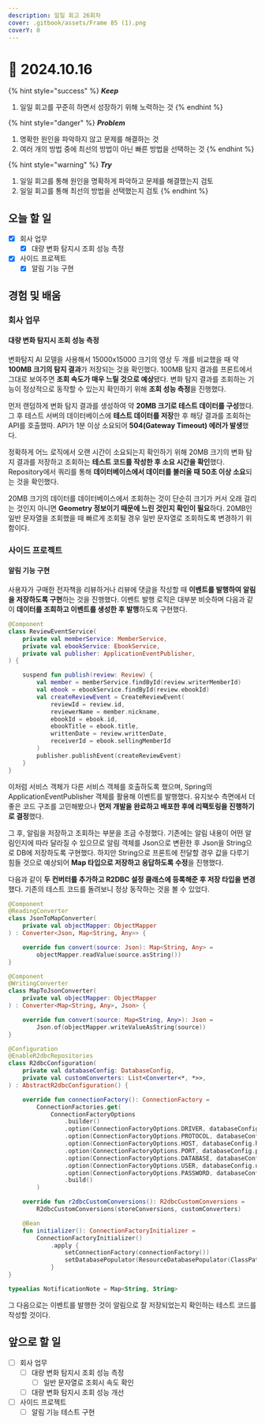 ```yaml
---
description: 일일 회고 26회차
cover: .gitbook/assets/Frame 85 (1).png
coverY: 0
---
```


# 🙂 2024.10.16

{% hint style="success" %}
_**Keep**_

1. 일일 회고를 꾸준히 하면서 성장하기 위해 노력하는 것
{% endhint %}

{% hint style="danger" %}
_**Problem**_

1. 명확한 원인을 파악하지 않고 문제를 해결하는 것
2. 여러 개의 방법 중에 최선의 방법이 아닌 빠른 방법을 선택하는 것
{% endhint %}

{% hint style="warning" %}
_**Try**_

1. 일일 회고를 통해 원인을 명확하게 파악하고 문제를 해결했는지 검토
2. 일일 회고를 통해 최선의 방법을 선택했는지 검토
{% endhint %}

## 오늘 할 일

* [x] 회사 업무
  * [x] 대량 변화 탐지시 조회 성능 측정
* [x] 사이드 프로젝트
  * [x] 알림 기능 구현

## 경험 및 배움

### 회사 업무

#### 대량 변화 탐지시 조회 성능 측정

변화탐지 AI 모델을 사용해서 15000x15000 크기의 영상 두 개를 비교했을 때 약 **100MB 크기의 탐지 결과**가 저장되는 것을 확인했다. 100MB 탐지 결과를 프론트에서 그대로 보여주면 **조회 속도가 매우 느릴 것으로 예상**됐다. 변화 탐지 결과를 조회하는 기능이 정상적으로 동작할 수 있는지 확인하기 위해 **조회 성능 측정**을 진행했다.

먼저 랜덤하게 변화 탐지 결과를 생성하여 약 **20MB 크기로 테스트 데이터를 구성**했다. 그 후 테스트 서버의 데이터베이스에 **테스트 데이터를 저장**한 후 해당 결과를 조회하는 API를 호출했따. API가 1분 이상 소요되어 **504(Gateway Timeout) 에러가 발생**했다.

정확하게 어느 로직에서 오랜 시간이 소요되는지 확인하기 위해 20MB 크기의 변화 탐지 결과를 저장하고 조회하는 **테스트 코드를 작성한 후 소요 시간을 확인**했다. Repository에서 쿼리를 통해 **데이터베이스에서 데이터를 불러올 때 50초 이상 소요**되는 것을 확인했다.&#x20;

20MB 크기의 데이터를 데이터베이스에서 조회하는 것이 단순히 크기가 커서 오래 걸리는 것인지 아니면 **Geometry 정보이기 때문에 느린 것인지 확인이 필요**하다. 20MB인 일반 문자열을 조회했을 때 빠르게 조회될 경우 일반 문자열로 조회하도록 변경하기 위함이다.



### 사이드 프로젝트

#### 알림 기능 구현

사용자가 구매한 전자책을 리뷰하거나 리뷰에 댓글을 작성할 때 **이벤트를 발행하여 알림을 저장하도록 구현**하는 것을 진행했다. 이벤트 발행 로직은 대부분 비슷하며 다음과 같이 **데이터를 조회하고 이벤트를 생성한 후 발행**하도록 구현했다.

```kotlin
@Component
class ReviewEventService(
    private val memberService: MemberService,
    private val ebookService: EbookService,
    private val publisher: ApplicationEventPublisher,
) {

    suspend fun publish(review: Review) {
        val member = memberService.findById(review.writerMemberId)
        val ebook = ebookService.findById(review.ebookId)
        val createReviewEvent = CreateReviewEvent(
            reviewId = review.id,
            reviewerName = member.nickname,
            ebookId = ebook.id,
            ebookTitle = ebook.title,
            writtenDate = review.writtenDate,
            receiverId = ebook.sellingMemberId
        )
        publisher.publishEvent(createReviewEvent)
    }
}
```

이처럼 서비스 객체가 다른 서비스 객체를 호출하도록 했으며, Spring의 ApplicationEventPublisher 객체를 활용해 이벤트를 발행했다. 유지보수 측면에서 더 좋은 코드 구조를 고민해봤으나 **먼저 개발을 완료하고 배포한 후에 리팩토링을 진행하기로 결정**했다.

&#x20;그 후, 알림을 저장하고 조회하는 부분을 조금 수정했다. 기존에는 알림 내용이 어떤 알림인지에 따라 달라질 수 있으므로 알림 객체를 Json으로 변환한 후 Json을 String으로 DB에 저장하도록 구현했다. 하지만 String으로 프론트에 전달할 경우 값을 다루기 힘들 것으로 예상되어 **Map 타입으로 저장하고 응답하도록 수정**을 진행했다.

다음과 같이 **두 컨버터를 추가하고 R2DBC 설정 클래스에 등록해준 후 저장 타입을 변경**했다. 기존의 테스트 코드를 돌려보니 정상 동작하는 것을 볼 수 있었다.&#x20;

```kotlin
@Component
@ReadingConverter
class JsonToMapConverter(
    private val objectMapper: ObjectMapper
) : Converter<Json, Map<String, Any>> {

    override fun convert(source: Json): Map<String, Any> =
        objectMapper.readValue(source.asString())
}
```

```kotlin
@Component
@WritingConverter
class MapToJsonConverter(
    private val objectMapper: ObjectMapper
) : Converter<Map<String, Any>, Json> {

    override fun convert(source: Map<String, Any>): Json =
        Json.of(objectMapper.writeValueAsString(source))
}
```

```kotlin
@Configuration
@EnableR2dbcRepositories
class R2dbcConfiguration(
    private val databaseConfig: DatabaseConfig,
    private val customConverters: List<Converter<*, *>>,
) : AbstractR2dbcConfiguration() {

    override fun connectionFactory(): ConnectionFactory =
        ConnectionFactories.get(
            ConnectionFactoryOptions
                .builder()
                .option(ConnectionFactoryOptions.DRIVER, databaseConfig.driver)
                .option(ConnectionFactoryOptions.PROTOCOL, databaseConfig.protocol)
                .option(ConnectionFactoryOptions.HOST, databaseConfig.host)
                .option(ConnectionFactoryOptions.PORT, databaseConfig.port.toInt())
                .option(ConnectionFactoryOptions.DATABASE, databaseConfig.database)
                .option(ConnectionFactoryOptions.USER, databaseConfig.username)
                .option(ConnectionFactoryOptions.PASSWORD, databaseConfig.password)
                .build()
        )

    override fun r2dbcCustomConversions(): R2dbcCustomConversions =
        R2dbcCustomConversions(storeConversions, customConverters)

    @Bean
    fun initializer(): ConnectionFactoryInitializer =
        ConnectionFactoryInitializer()
            .apply {
                setConnectionFactory(connectionFactory())
                setDatabasePopulator(ResourceDatabasePopulator(ClassPathResource("schema.sql")))
            }
}
```

```kotlin
typealias NotificationNote = Map<String, String>
```

그 다음으로는 이벤트를 발행한 것이 알림으로 잘 저장되었는지 확인하는 테스트 코드를 작성할 것이다.



## 앞으로 할 일

* [ ] 회사 업무
  * [ ] 대량 변화 탐지시 조회 성능 측정
    * [ ] 일반 문자열로 조회시 속도 확인
  * [ ] 대량 변화 탐지시 조회 성능 개선
* [ ] 사이드 프로젝트
  * [ ] 알림 기능 테스트 구현
